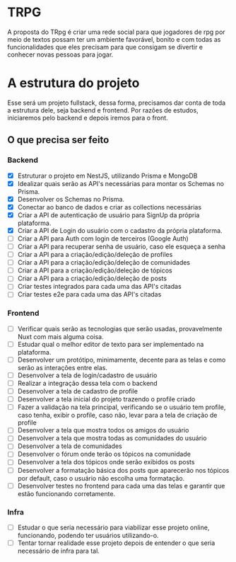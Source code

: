 # TRPG

A proposta do TRpg é criar uma rede social para que jogadores de rpg por meio de textos possam ter um ambiente favorável, bonito e com todas as funcionalidades que eles precisam para que consigam se divertir e conhecer novas pessoas para jogar.

# A estrutura do projeto

Esse será um projeto fullstack, dessa forma, precisamos dar conta de toda a estrutura dele, seja backend e frontend. Por razões de estudos, iniciaremos pelo backend e depois iremos para o front.


## O que precisa ser feito

### Backend

- [x] Estruturar o projeto em NestJS, utilizando Prisma e MongoDB
- [x] Idealizar quais serão as API's necessárias para montar os Schemas no Prisma.
- [x] Desenvolver os Schemas no Prisma.
- [x] Conectar ao banco de dados e criar as collections necessárias
- [x] Criar a API de autenticação de usuário para SignUp da própria plataforma.
- [x] Criar a API de Login do usuário com o cadastro da própria plataforma.
- [ ] Criar a API para Auth com login de terceiros (Google Auth)
- [ ] Criar a API para recuperar senha de usuário, caso ele esqueça a senha
- [ ] Criar a API para a criação/edição/deleção de profiles
- [ ] Criar a API para a criação/edição/deleção de comunidades
- [ ] Criar a API para a criação/edição/deleção de tópicos
- [ ] Criar a API para a criação/edição/deleção de posts
- [ ] Criar testes integrados para cada uma das API's citadas
- [ ] Criar testes e2e para cada uma das API's citadas

### Frontend

- [ ] Verificar quais serão as tecnologias que serão usadas, provavelmente Nuxt com mais alguma coisa.
- [ ] Estudar qual o melhor editor de texto para ser implementado na plataforma.
- [ ] Desenvolver um protótipo, minimamente, decente para as telas e como serão as interações entre elas.
- [ ] Desenvolver a tela de login/cadastro de usuário
- [ ] Realizar a integração dessa tela com o backend
- [ ] Desenvolver a tela de cadastro de profile
- [ ] Desenvolver a tela inicial do projeto trazendo o profile criado
- [ ] Fazer a validação na tela principal, verificando se o usuário tem profile, caso tenha, exibir o profile, caso não, levar para a tela de criação de profile
- [ ] Desenvolver a tela que mostra todos os amigos do usuário
- [ ] Desenvolver a tela que mostra todas as comunidades do usuário
- [ ] Desenvolver a tela de comunidades
- [ ] Desenvolver o fórum onde terão os tópicos na comunidade
- [ ] Desenvolver a tela dos tópicos onde serão exibidos os posts
- [ ] Desenvolver a formatação básica dos posts que aparecerão nos tópicos por default, caso o usuário não escolha uma formatação.
- [ ] Desenvolver testes no frontend para cada uma das telas e garantir que estão funcionando corretamente.

### Infra

- [ ] Estudar o que seria necessário para viabilizar esse projeto online, funcionando, podendo ter usuários utilizando-o.
- [ ] Tentar tornar realidade esse projeto depois de entender o que seria necessário de infra para tal.

